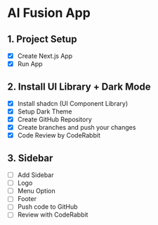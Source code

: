 # AI Fusion App

## 1. Project Setup

- [x] Create Next.js App
- [x] Run App

## 2. Install UI Library + Dark Mode

- [x] Install shadcn (UI Component Library)
- [x] Setup Dark Theme
- [x] Create GitHub Repository
- [x] Create branches and push your changes
- [x] Code Review by CodeRabbit

## 3. Sidebar

- [ ] Add Sidebar
- [ ] Logo
- [ ] Menu Option
- [ ] Footer
- [ ] Push code to GitHub
- [ ] Review with CodeRabbit
